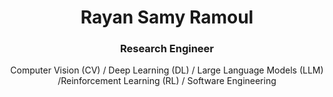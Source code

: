 <div align="center">
  <h1>Rayan Samy Ramoul</h1>
    <h3>Research Engineer</h3>
  <p>Computer Vision (CV) / Deep Learning (DL) / Large Language Models (LLM) /Reinforcement Learning (RL) / Software Engineering</p>
</div>
